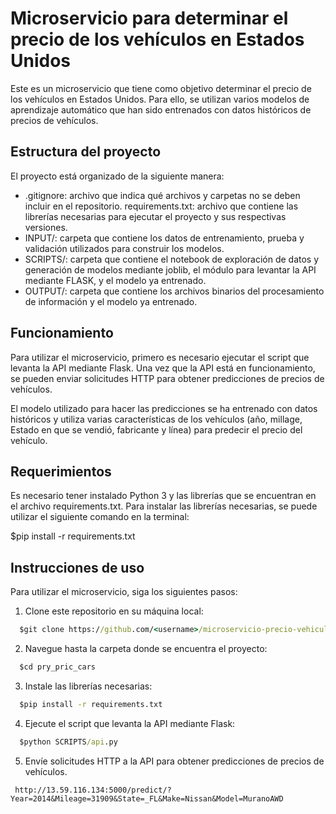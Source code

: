 # **Microservicio para determinar el precio de los vehículos en Estados Unidos**
Este es un microservicio que tiene como objetivo determinar el precio de los vehículos en Estados Unidos. Para ello, se utilizan varios modelos de aprendizaje automático que han sido entrenados con datos históricos de precios de vehículos.

## **Estructura del proyecto**
El proyecto está organizado de la siguiente manera:

- .gitignore: archivo que indica qué archivos y carpetas no se deben incluir en el repositorio.
requirements.txt: archivo que contiene las librerías necesarias para ejecutar el proyecto y sus respectivas versiones.
- INPUT/: carpeta que contiene los datos de entrenamiento, prueba y validación utilizados para construir los modelos.
- SCRIPTS/: carpeta que contiene el notebook de exploración de datos y generación de modelos mediante joblib, el módulo para levantar la API mediante FLASK, y el modelo ya entrenado.
- OUTPUT/: carpeta que contiene los archivos binarios del procesamiento de información y el modelo ya entrenado.

## **Funcionamiento**
Para utilizar el microservicio, primero es necesario ejecutar el script que levanta la API mediante Flask. Una vez que la API está en funcionamiento, se pueden enviar solicitudes HTTP para obtener predicciones de precios de vehículos.

El modelo utilizado para hacer las predicciones se ha entrenado con datos históricos y utiliza varias características de los vehículos (año, millage, Estado en que se vendió, fabricante y línea) para predecir el precio del vehículo.

## **Requerimientos**
Es necesario tener instalado Python 3 y las librerías que se encuentran en el archivo requirements.txt.
Para instalar las librerías necesarias, se puede utilizar el siguiente comando en la terminal:

$pip install -r requirements.txt

## **Instrucciones de uso**
Para utilizar el microservicio, siga los siguientes pasos:

1. Clone este repositorio en su máquina local:
```cmd
  $git clone https://github.com/<username>/microservicio-precio-vehiculos.git
```

2. Navegue hasta la carpeta donde se encuentra el proyecto:
```cmd
  $cd pry_pric_cars
```

3. Instale las librerías necesarias:
```cmd
  $pip install -r requirements.txt
```

4. Ejecute el script que levanta la API mediante Flask:

```cmd
  $python SCRIPTS/api.py
```


5. Envíe solicitudes HTTP a la API para obtener predicciones de precios de vehículos.
  
 ```http
  http://13.59.116.134:5000/predict/?Year=2014&Mileage=31909&State=_FL&Make=Nissan&Model=MuranoAWD
```
  
